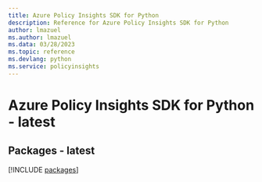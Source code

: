 ```yaml
---
title: Azure Policy Insights SDK for Python
description: Reference for Azure Policy Insights SDK for Python
author: lmazuel
ms.author: lmazuel
ms.data: 03/28/2023
ms.topic: reference
ms.devlang: python
ms.service: policyinsights
---
```

# Azure Policy Insights SDK for Python - latest
## Packages - latest
[!INCLUDE [packages](policy-insights-index.md)]